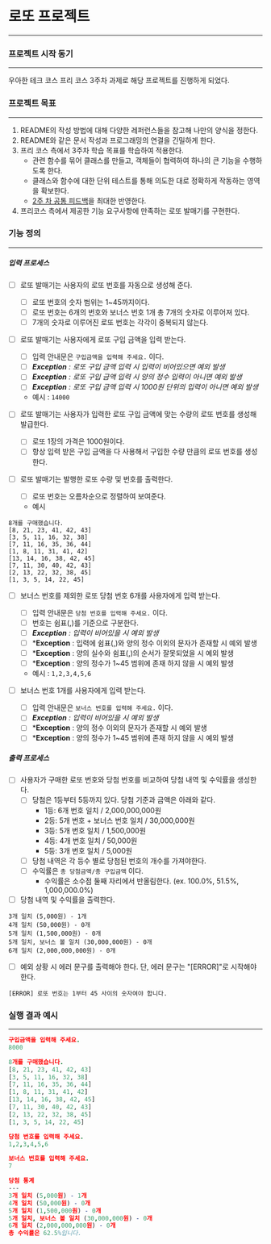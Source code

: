 # 로또 프로젝트
---
### 프로젝트 시작 동기
--- 
우아한 테크 코스 프리 코스 3주차 과제로 해당 프로젝트를 진행하게 되었다.

### 프로젝트 목표
---
1. README의 작성 방법에 대해 다양한 레퍼런스들을 참고해 나만의 양식을 정한다.
2. README와 같은 문서 작성과 프로그래밍의 연결을 긴밀하게 한다.
3. 프리 코스 측에서 3주차 학습 목표를 학습하여 적용한다.
	 - 관련 함수를 묶어 클래스를 만들고, 객체들이 협력하여 하나의 큰 기능을 수행하도록 한다.
	- 클래스와 함수에 대한 단위 테스트를 통해 의도한 대로 정확하게 작동하는 영역을 확보한다.
	- [2주 차 공통 피드백](https://docs.google.com/document/d/1QW_762N0WC6JvAiDHNBYXzLJ60y1Azex1d7tID0BggM/edit?usp=sharing)을 최대한 반영한다.
4. 프리코스 측에서 제공한 기능 요구사항에 만족하는 로또 발매기를 구현한다.

### 기능 정의
---
##### 입력 프로세스
- [ ] 로또 발매기는 사용자의 로또 번호를 자동으로 생성해 준다.
	- [ ] 로또 번호의 숫자 범위는 1~45까지이다.
	- [ ] 로또 번호는 6개의 번호와 보너스 번호 1개 총 7개의 숫자로 이루어져 있다.
	- [ ] 7개의 숫자로 이루어진 로또 번호는 각각이 중복되지 않는다.
	
- [ ] 로또 발매기는 사용자에게 로또 구입 금액을 입력 받는다.
	- [ ] 입력 안내문은 `구입금액을 입력해 주세요.` 이다.
	- [ ] ***Exception** : 로또 구입 금액 입력 시 입력이 비어있으면 예외 발생*
	- [ ] ***Exception** : 로또 구입 금액 입력 시 양의 정수 입력이 아니면 예외 발생*
	- [ ] ***Exception** : 로또 구입 금액 입력 시 1000원 단위의 입력이 아니면 예외 발생*
	- 예시 : `14000`
	
- [ ] 로또 발매기는 사용자가 입력한 로또 구입 금액에 맞는 수량의 로또 번호를 생성해 발급한다.
	- [ ] 로또 1장의 가격은 1000원이다.
	- [ ] 항상 입력 받은 구입 금액을 다 사용해서 구입한 수량 만큼의 로또 번호를 생성한다.
	
- [ ] 로또 발매기는 발행한 로또 수량 및 번호를 출력한다.
	- [ ] 로또 번호는 오름차순으로 정렬하여 보여준다.
	- 예시
```
8개를 구매했습니다. 
[8, 21, 23, 41, 42, 43] 
[3, 5, 11, 16, 32, 38] 
[7, 11, 16, 35, 36, 44] 
[1, 8, 11, 31, 41, 42] 
[13, 14, 16, 38, 42, 45] 
[7, 11, 30, 40, 42, 43] 
[2, 13, 22, 32, 38, 45] 
[1, 3, 5, 14, 22, 45]
```

- [ ] 보너스 번호를 제외한 로또 당첨 번호 6개를 사용자에게 입력 받는다.
	- [ ] 입력 안내문은 `당첨 번호를 입력해 주세요.` 이다.
	- [ ] 번호는 쉼표(,)를 기준으로 구분한다.
	- [ ] ***Exception** : 입력이 비어있을 시 예외 발생*
	- [ ] ***Exception** : 입력에 쉼표(,)와 양의 정수 이외의 문자가 존재할 시 예외 발생
	- [ ] ***Exception** : 양의 실수와 쉼표(,)의 순서가 잘못되었을 시 예외 발생
	- [ ] ***Exception** : 양의 정수가 1~45 범위에 존재 하지 않을 시 예외 발생
	- 예시 : `1,2,3,4,5,6`
	
- [ ] 보너스 번호 1개를 사용자에게 입력 받는다.
	- [ ] 입력 안내문은 `보너스 번호를 입력해 주세요.` 이다. 
	- [ ] ***Exception** : 입력이 비어있을 시 예외 발생*
	- [ ] ***Exception** : 양의 정수 이외의 문자가 존재할 시 예외 발생
	- [ ] ***Exception** : 양의 정수가 1~45 범위에 존재 하지 않을 시 예외 발생

##### 출력 프로세스
- [ ] 사용자가 구매한 로또 번호와 당첨 번호를 비교하여 당첨 내역 및 수익률을 생성한다.
	- [ ] 당첨은 1등부터 5등까지 있다. 당첨 기준과 금액은 아래와 같다.
	    - 1등: 6개 번호 일치 / 2,000,000,000원
	    - 2등: 5개 번호 + 보너스 번호 일치 / 30,000,000원
	    - 3등: 5개 번호 일치 / 1,500,000원
	    - 4등: 4개 번호 일치 / 50,000원
	    - 5등: 3개 번호 일치 / 5,000원
	- [ ] 당첨 내역은 각 등수 별로 당첨된 번호의 개수를 가져야한다.
	- [ ] 수익률은 `총 당첨금액/총 구입금액` 이다.
		- 수익률은 소수점 둘째 자리에서 반올림한다. (ex. 100.0%, 51.5%, 1,000,000.0%)
		
- [ ] 당첨 내역 및 수익률을 출력한다.
```
3개 일치 (5,000원) - 1개
4개 일치 (50,000원) - 0개
5개 일치 (1,500,000원) - 0개
5개 일치, 보너스 볼 일치 (30,000,000원) - 0개
6개 일치 (2,000,000,000원) - 0개
```

- [ ] 예외 상황 시 에러 문구를 출력해야 한다. 단, 에러 문구는 "[ERROR]"로 시작해야 한다.
```
[ERROR] 로또 번호는 1부터 45 사이의 숫자여야 합니다.
```

### 실행 결과 예시
---
```prolog
구입금액을 입력해 주세요.
8000

8개를 구매했습니다.
[8, 21, 23, 41, 42, 43] 
[3, 5, 11, 16, 32, 38] 
[7, 11, 16, 35, 36, 44] 
[1, 8, 11, 31, 41, 42] 
[13, 14, 16, 38, 42, 45] 
[7, 11, 30, 40, 42, 43] 
[2, 13, 22, 32, 38, 45] 
[1, 3, 5, 14, 22, 45]

당첨 번호를 입력해 주세요.
1,2,3,4,5,6

보너스 번호를 입력해 주세요.
7

당첨 통계
---
3개 일치 (5,000원) - 1개
4개 일치 (50,000원) - 0개
5개 일치 (1,500,000원) - 0개
5개 일치, 보너스 볼 일치 (30,000,000원) - 0개
6개 일치 (2,000,000,000원) - 0개
총 수익률은 62.5%입니다.
```